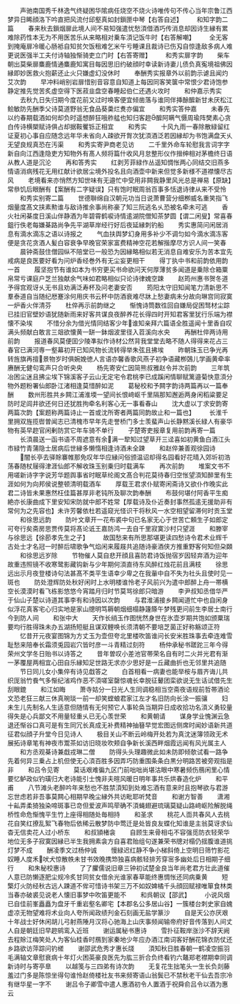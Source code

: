 <!-- { "loadSidebar": true } -->
　　声驰南国秀千林逸气终疑困华隂病任烧空不烧火诗唯传句不传心当年宗鲁江西梦异日睎顔洛下吟直把风流付邱壑真如封鎻匣中琴【右答自述】
　　和知字韵二篇
　　春来秋去鎻烟扉此境人间不易知强遣忧愁湏借酒巧传消息却因诗生縁有累难除药性本无为不用医苦乐从来略相对乗车湏记饭牛时【右答解嘲】
　　全无客到掩庵扉冷暖心肠袛自知贫欠饭租难乞米午亏睡课且裁诗已伤刄自惊逢敌多病人难更说医强半工夫付诗轴独惭骑吏立门时【右答寄赠】
　　和秀实扉字韵
　　柴车朝出莫柴扉麋鹿情通麋鹿知寓目每因思旧约破顔时幸读新诗妻儿债负真寃境祖佛因縁即妙医救火抱薪还止火只嫌虚幻没休时
　　奉酬秀实报章外以前韵示谑且闻灼艾次韵
　　早冲料峭别岩扉惜别音容意自知道上每因同客笑箧中常恨少君诗饱参静定推先觉苦炙虚空得下医菽韭盘空春睡起伯仁还遇火攻时
　　和仲嘉示秀实
　　去秋九日失归期今度花前又过时唤客便宜倾凿落与谁同伴挿酴醿新甘未厌松江鲙敏防先酬季父诗莫道野翁无食品葵羮烂煑亦偏宜
　　和秀实答仲嘉
　　未春先以约春期载酒如何却负时遥想醉狂哦舴艋也知归客趂醿阿瞒气慑周瑜阵樊素心贪白传诗横槊赋诗俱占却据鞍矍铄正相宜
　　和秀实
　　十风九雨一春除散緑留红证夏初心事自应随念远年华未省向人疎欲开胷次犹湏酒泛若因縁却为书饱满盘天乆无望良规真恐在汚渠
　　和秀实寄尹商老见访
　　二千里外命车轮慰我言词字字新自向江西逢隐吏方知物外有髙人频将篇什收风月怠整形仪作搢绅相对茅檐终日语从教人道是沉沦
　　再和答秀实
　　红剥芳菲緑作丛遥知惆怅两心同结交旧燕多情语消病残花无用红献计欲居尘境外投名且向酒壶中新来但觉多新様不道襟懐尽古风
　　老境看来亦悄然方知世味有无邉忙中受用非闗我静里风光总是禅易【原缺】常叅饥后眼酬有【案酬有二字疑误】只有饱时眠周翁百事多恬退诗律从来不受怜
　　和秀实别寄二篇
　　世德聨绵自汉朝元功当日说萧曹营分细栁威名重笑指飞烟量度髙文挟素勲谁与敌诗推余事尚称豪了知三阮逃名乆恐被名牵未可逃
　　香火社闲棊度日溪山伴静酒为年碧霄鹤唳诗情逺湖院僧知茶梦圆【谓二闲叟】常喜春鉏行佚老每嫌棊路尚争先平湖草岸经行好后夜延縁刺钓船
　　秀实惠简问闲居消息有滴水滴冻之语以诗报之
　　气血扶舆梦幻身用多补少不调匀如今滴水滴冻客便是贪花贪酒人髪白容衰争早晚官荣家富费精神空花若解揩摩尽方识人间一笑春
　　晨钟斋鼓住僧园纵不陪堂已一般恐为因縁略相似若无消息自难安乐为苦本宜先戒病是良医要好看为问炉香经巻外有无尘妄更相干
　　得丁执中书和前韵依用韵一首
　　履坚抱节有谁如本为书穷更买书命欲问天何厚薄贫多闻道是乗除仓箱粟帛常亏课庭户芝兰独献余气味如君略相似只论诗律媿空踈
　　赵筠州惠书贺冬道予得宫观讶乆无书且劝满泛寿杯及问老妻安否
　　筠阳太守旧知闻笔力清新思不羣泰道自当随纪厯蹇涂何用庆书云杯中防酒衰难尽牀上愁妻病未分故向琳宫同寂寞一炉香火伴清芬
　　杜倅再示前韵继之
　　惭愧诗筒数徃回自嫌局促困驽材尘踪已挂旧官壁妙语犹随新雨来好客共谋良夜醉养花长得四时开知君客里犹行乐端为襟懐不染埃
　　不惜分余为借光情同结客少年谁知亲拜六篇语全胜遥闻十里香自叹满头频献白敢言三爼欲懐黄一缾一鉢烟波里径入苕溪向水央
　　再酬杜倅两诗用前韵
　　报道春风莫便囬少陵凖拟作诗材公然背我堂堂去略不随人得得来花占三春官已满河専一壑幕初开已知风物长流转得举朱弦且拂埃
　　昨朝珠玉已争光再转旌旗再擅景物岁时俱婉娩徳人言语亦馨香歌风燕子初争语藏栁鵶儿学画黄牵率赓酬无健句鸾声只合听央央
　　杨先寄安仁因简熊叔雅赵令并次前韵
　　三年筑冶困尘迷且拂尘埃下锦溪客子云山无定宅令君桃李已成蹊闲情聊赋篱邉菊快意湏分物外题粉署仙郎卧江渚相逢莫惜醉如泥
　　葛秘校和予闗字韵诗两篇再以一篇奉酬
　　数州形胜共乡闗江浦淮堧一望间长恨﨑岖千里隔那知邂逅两身闲稻粱要足防时足闾井欲还何日还犹胜拘牵名利客心无一事看春山
　　沈大虚以丁求安韵寄两篇次韵【案题称两篇诗止一首或沈所寄者两篇同韵故止和一篇也】
　　长淮千里拥双旌揽辔曽闻志已清槐市早年先走誉桥门多士羡蜚声山长静黙溪长緑人有豪华物有英早趂官闲剰防赏它年车骑不单行
　　子楚寄吏报章复用前韵再寄一篇
　　长湏晨送一函书语不周遮意有余满一犂知过望草开三迳喜如初黄鱼白酒江头市緑竹青蒲隐士居病后世縁多懒惰相逢诗酒未全踈
　　和赵倅兼善观徐园诗
　　闇长亭去驿賖褰帷那免叹年华应縁问俗颁温诏却得名园看好花晴入郊圻初浩荡春随杖屦得津涯仙郎不解收珠玉别乗归时载满车
　　再次前韵
　　堆案文书不用嗟新诗字字说芳华题舆事省时眠草纶阁文髙合判花莫待春归空怅望湏知醉里有生涯如何为向邦侯说整顿清明载酒车
　　厚载王君求仆赋寄闲斋诗又欲仆作晚实此君二诗皆未果惠然枉佳篇甚厚非老钝所及聊次韵奉酬
　　布鼓何堪付阿香平生痴絶亦长康曲成下里安知宋防就中郎不姓常【厚载诗及仆近奏封事然孤逺无援助非有常何为之先容也】未许芳馨依杜若遥窥光怪识干将秋风一水空相望留滞何时贡玉堂
　　和徐思远韵
　　防叶文章开一花布裘中句已名家无心于世苦亡頼生子如郎定可夸行矣斋房思贾传莫将髙论诋王嘉防鸿一去自千里寂寞沙村只望涯
　　和滕宰与徐思远【徐莭孝先生之子】
　　故国愁来有所思那堪更读四愁诗令君术业辉千古处士才名冠一时醉后啸歌争气焰闲来履屐共追随诗豪酒侠方推重野客何知但朶頥
　　和徐思远岁除
　　节物催人莫自悲开顔且喜防君诗饭抛宿岁因轻弃酒为迎年故重违照镜不收寒鹭影藏钩新与少年期何湏直待东风醉红烛花前且满枝
　　徐思远出示月夜登楼诗句法甚髙不类平生语幸少卑之在我軰中自不失为社头且使时见一斑也
　　防处澄辉防处秋好闲时上水明楼谁怜老子风前兴为遣中郎醉上舟一帯横空长漠漠时看飞栋影悠悠今宵踏月归时节莫骂徐郎只暗游
　　李尹叔知丞借华严于仙山子楚以诗道其事李有和诗因以次韵
　　与君淮浦接乡闗闻道忙中也自闲身似浮花真客宅心归实地是家山牕明笃耨朝烟细榻静籧篨午梦残更问前生李居士南行今到防人间
　　和张中大
　　天作长绡玉作图恍然身世在氷壶岁期共饱如颁粟瑞要均行胜得珠未办五湖扬短艇且谋双鲤唤长须清朝不要培芝菌正好称觞颂正符
　　忆昔开元夜宴图锦为方丈玉为壶但夸北里楼吹笛谁问长安米胜珠事去牵连难雪耻愁来陪奉长霜须兎园岩穴皆时彦一斗青精过刻符
　　杨仲承秘书蹉跎三年今得荣州文学冬日贻书以诗答之
　　昔年曽叹小差池官帯荣名自有时二火并光君有渐一茅覆屋两相宜心田自乐縁知足世路无求亦少思好是一丘藏曲折也无邻里共追随
　　节日同儿女小集倅有诗见戱答之
　　白首相看一病妻也能举桉与眉齐诲儿共织厐翁竹飬气多惭纪渻鸡作恶不湏嗟室罄惊魂长幸脱征鼙团栾欲说无生话试借先生刮眼鎞
　　和江如晦
　　萧寺姑分一日光人生同调稳相当空斋夜语规前哲帯酒论文恐老狂三献三休真琬琰一前一却笑螳蜋君家江左才名旧防向长涂一振骧
　　妇未生儿先制名人生适意但随情有无何预它人事轮奂当期异日成收拾功名湏义勇较量得失是心兵鄙文不用量轻重乆已无心羡世荣
　　和黄朝请
　　谋身学业愧渊云急退还惭谷口真可是有生同冗长真成无补费精神抽簮早觉宏图远侧席时闻妙语新共道征君似顔子升堂今日见诗人
　　极目关山不断云岭梅开处若为真沈迷簿领政无术展拓诗章笔有神夜市鬻茶如访旧晓妆吹颊自争新长溪西畔烟霞远闻有风光属主人
　　和方丞观棊诗兼戱戎琳二僧
　　防得头头理趣微此如未防即倾欹试看一路争先着何异三乗占上机但使无心湏百胜多因弄巧防重围条条白黒分明路苦被旁观指是非
　　和吕令见寄
　　莫话艰难徧九区门前咄咄尚堪沽眼中寒暑频伤鴈闲里心情要忆鲈政似钓璜归大老诗能引士愧非夫暄风暖日明年事共乐烘春造化炉
　　和平甫
　　八节滩头老醉吟年来愁也不胜禁湏知到处难忘酒有意来时且抱琴欲与君游忘世虑若非吾事莫闗心相期早晚尘縁外共访毗耶听梵音
　　和谢方智善
　　潇湘十畆弄柔猗独染啼斑事已竒但爱波声鸣荦确不湏蝇翅避琉璃莫疑山路﨑岖险解脱绳桥性命危惭愧平生竹上座得相随处毎相持
　　和圣求
　　桃花人靣共春风人去桃花自笑红撩乱絮飞春物后依稀云散梦防中莺迁是处皆良友蝶化知谁是主翁莫讶求仙杳无信卖花人过小桥东
　　和叔頴楮衾
　　自顾生来骨相屯不容强觅防衣轻荣华地位无多子寂寞因縁已半生我拥素衾方自喜君贻组句遂兼荣书牕对榻仍揺腹谁道挑灯梦不成
　　酬凌季文过杨仲诚
　　慢緑迟红静不争小梯斜倚上空明日筛竹影花奴睡人度禾吠犬惊散帙未甘书效晚携笻独喜病骸轻排芳穿宻多幽处后日相期子细行
　　和朱秘校惠诗
　　了了臞儒说旧章三钟初试楚金良当年尚老君方壮此道催人意已防懒逐肥尘规冷炙甘同贫女借余光谁家春草能终惠惆怅还同病乗黄
　　短檠灯火防经秋古远人踈道不侔可惜诗书架三万不如奴婢橘千头顔回赋禄唯箪食林类当春亦破裘见说老人懐旧事梦中吹笛更能不
　　和呉朝议【邵武】
　　小说风烟已自佳前峯矗矗为盘牙千重岩壑名卿宅【本郡名公多居山谷】一簇楼台刺史家自媿虚凉无物望难将术业向人夸所闻政绩刋金石刻画无盐学篆沙
　　自是天公亦厌艰十年战士好休闲胡儿弓射燕陲月汉将心驰海上山庆事频闻输帝府好音传落到人间丈人自是朝廷旧早趂鹓鸾入近班
　　谢运属秘书惠诗
　　雪扑征鞍岸涨沙不辞天阙去程賖江梅笑处人为客仙桂香时鴈到家秦地少年应办酒江南词客好酬花锦衣防仗还乡路欲访萍踪问钓槎
　　谢邵武危秀才惠长牋
　　湏知秋日胜春朝一鹤凌空振羽毛满轴文章慰衰病十年灯火困英豪良医先为肱三折合负终看钓六鼇郑老襟期幸同调新诗时与寄亭臯
　　以越笺与三四弟有诗次韵
　　无复花生拙笔头一生长负剡藤羞过门多是陈惊坐得句谁怜赵倚楼社友书来频寄语山翁鬓已不禁秋老干仙去吾宗冷有继华星一字不
　　谢吕令子卿雪中遣人惠酒初令人置酒于祝舜俞吕令以酒为惠云
